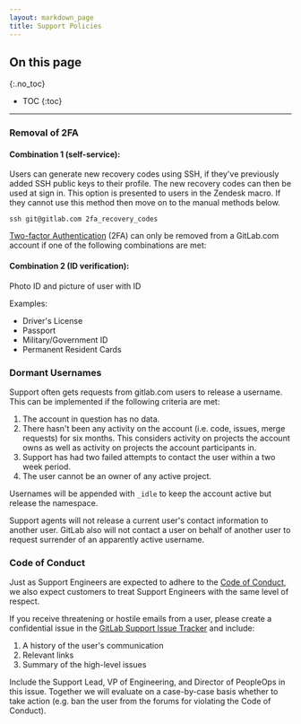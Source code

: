 ```yaml
---
layout: markdown_page
title: Support Policies
---
```


## On this page
{:.no_toc}

- TOC
{:toc}

----

### Removal of 2FA

#### Combination 1 (self-service): 

Users can generate new recovery codes using SSH, if they've previously added
SSH public keys to their profile. The new recovery codes can then be used at
sign in. This option is presented to users in the Zendesk macro. If they cannot 
use this method then move on to the manual methods below.

```
ssh git@gitlab.com 2fa_recovery_codes
```

[Two-factor Authentication](http://docs.gitlab.com/ee/profile/two_factor_authentication.html) (2FA)
can only be removed from a GitLab.com account if one of the following combinations are met:

#### Combination 2 (ID verification):

Photo ID and picture of user with ID

Examples:

+ Driver's License
+ Passport
+ Military/Government ID
+ Permanent Resident Cards


### Dormant Usernames

Support often gets requests from gitlab.com users to release a username.
This can be implemented if the following criteria are met:

1. The account in question has no data.
1. There hasn't been any activity on the account (i.e. code, issues, merge requests)
   for six months. This considers activity on projects the account owns
   as well as activity on projects the account participants in.
1. Support has had two failed attempts to contact the user within a
 two week period.   
1. The user cannot be an owner of any active project.

Usernames will be appended with `_idle` to keep the account active but
release the namespace.

Support agents will not release a current user's contact information to another
user. GitLab also will not contact a user on behalf of another user to request
surrender of an apparently active username.

### Code of Conduct

Just as Support Engineers are expected to adhere to the [Code of
Conduct](https://gitlab.com/gitlab-org/gitlab-ce/blob/master/CONTRIBUTING.md#code-of-conduct), we
also expect customers to treat Support Engineers with the same level of respect.

If you receive threatening or hostile emails from a user, please create a
confidential issue in the [GitLab Support Issue Tracker](https://gitlab.com/gitlab-com/support/issues)
and include:

1. A history of the user's communication
1. Relevant links
1. Summary of the high-level issues

Include the Support Lead, VP of Engineering, and Director of PeopleOps in this issue. Together we will
evaluate on a case-by-case basis whether to take action (e.g. ban the user from the forums
for violating the Code of Conduct).
